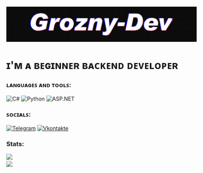 ![Header](https://github.com/Grozny-Dev/Grozny-Dev/blob/main/assets/header.jpg)
<h1> ɪ'ᴍ ᴀ ʙᴇɢɪɴɴᴇʀ ʙᴀᴄᴋᴇɴᴅ ᴅᴇᴠᴇʟᴏᴘᴇʀ </h1>

### ʟᴀɴɢᴜᴀɢᴇꜱ ᴀɴᴅ ᴛᴏᴏʟꜱ:
![C#](https://img.shields.io/badge/CSharp-090909?style=for-the-badge&logo=CSharp&logoColor=E5D3FF)
![Python](https://img.shields.io/badge/Python-090909?style=for-the-badge&logo=Python&logoColor=E5D3FF)
![ASP.NET](https://img.shields.io/badge/-ASP.NET-090909?style=for-the-badge&logo=.net&logoColor=E5D3FF)

### ꜱᴏᴄɪᴀʟꜱ:
[![Telegram](https://img.shields.io/badge/-Telegram-090909?style=for-the-badge&logo=telegram&logoColor=27A0D9)](https://web.telegram.org/k/#-Groznyn)
[![Vkontakte](https://img.shields.io/badge/-Vkontakte-090909?style=for-the-badge&logo=Vk&logoColor=4F7DB3)](https://vk.com/grozny_dev)

### Stats:
![](https://github-readme-stats.vercel.app/api?username=Grozny-Dev&theme=tokyonight&hide_border=false&include_all_commits=false&count_private=false)<br/>
![](https://github-readme-streak-stats.herokuapp.com/?user=Grozny-Dev&theme=radical&hide_border=false)

